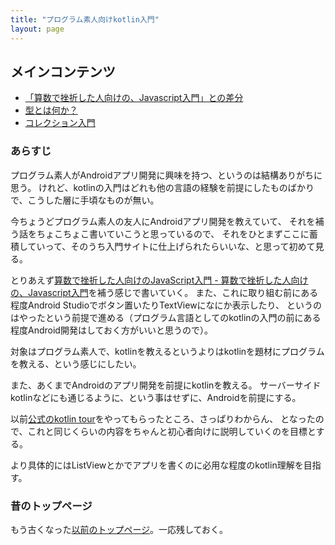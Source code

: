 ```yaml
---
title: "プログラム素人向けkotlin入門"
layout: page
---
```


## メインコンテンツ

- [「算数で挫折した人向けの、Javascript入門」との差分](diff_to_js_intro.md)
- [型とは何か？](what_is_type.md)
- [コレクション入門](collection.md)

### あらすじ

プログラム素人がAndroidアプリ開発に興味を持つ、というのは結構ありがちに思う。
けれど、kotlinの入門はどれも他の言語の経験を前提にしたものばかりで、こうした層に手頃なものが無い。

今ちょうどプログラム素人の友人にAndroidアプリ開発を教えていて、
それを補う話をちょこちょこ書いていこうと思っているので、
それをひとまずここに蓄積していって、そのうち入門サイトに仕上げられたらいいな、と思って初めて見る。

とりあえず[算数で挫折した人向けのJavaScript入門 - 算数で挫折した人向けの、Javascript入門](https://karino2.github.io/js-introduction/)を補う感じで書いていく。
また、これに取り組む前にある程度Android Studioでボタン置いたりTextViewになにか表示したり、
というのはやったという前提で進める（プログラム言語としてのkotlinの入門の前にある程度Android開発はしておく方がいいと思うので）。

対象はプログラム素人で、kotlinを教えるというよりはkotlinを題材にプログラムを教える、という感じにしたい。

また、あくまでAndroidのアプリ開発を前提にkotlinを教える。
サーバーサイドkotlinなどにも通じるように、という事はせずに、Androidを前提にする。

以前[公式のkotlin tour](https://kotlinlang.org/docs/kotlin-tour-welcome.html)をやってもらったところ、さっぱりわからん、
となったので、これと同じくらいの内容をちゃんと初心者向けに説明していくのを目標とする。

より具体的にはListViewとかでアプリを書くのに必用な程度のkotlin理解を目指す。

### 昔のトップページ

もう古くなった[以前のトップページ](old_index.md)。一応残しておく。